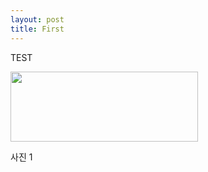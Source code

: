 ```yaml
---
layout: post
title: First
---
```


TEST

<img class="alignnone size-medium wp-image-470" src="http://winkeyless.com/blog/wp-content/uploads/1/cfile4.uf.210CDE4953A7394C27046A-300x112.png" alt="" width="300" height="112" />

사진 1
